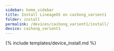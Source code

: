 ```yaml
---
sidebar: home_sidebar
title: Install LineageOS on caihong_varient1
folder: install
permalink: /devices/caihong_varient1/install/
device: caihong_varient1
---
```

{% include templates/device_install.md %}
